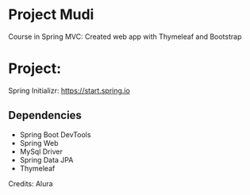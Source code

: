 # Project Mudi 

Course in Spring MVC: Created web app with Thymeleaf and Bootstrap


# Project:

Spring Initializr: https://start.spring.io

## Dependencies
- Spring Boot DevTools
- Spring Web
- MySql Driver 
- Spring Data JPA
- Thymeleaf




Credits: Alura

